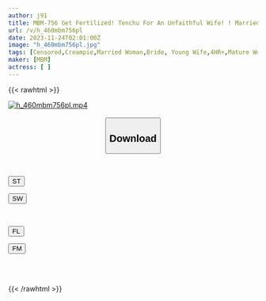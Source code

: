 ```yaml
---
author: j91
title: MBM-756 Get Fertilized! Tenchu For An Unfaithful Wife! ! Married Woman Who Cheated On Her Husband And Was Creampied During Cheating Sex 9 12 People 4 Hours
url: /v/h_460mbm756pl
date: 2023-11-24T02:01:00Z
image: "h_460mbm756pl.jpg"
tags: [Censored,Creampie,Married Woman,Bride, Young Wife,4HR+,Mature Woman,Conceived	 ]
maker: [MBM]
actress: [ ]
---
```



{{< rawhtml >}}

<div class="video" data-videoid="YLvl2jyGwWcvl29">
    <a href="javascript:;">
        <img src="/v/h_460mbm756pl/h_460mbm756pl.jpg" width="WIDTH" height="HEIGHT" alt="h_460mbm756pl.mp4" loading="lazy">
    </a>
</div>

<script type="text/javascript" src="https://j91.asia/asset/on-demand-st.js"></script>

<br>
  <link rel="stylesheet" href="https://j91.asia/asset/bs5.css">
  
  <center>
  <button class="btn btn-primary" type="button" data-bs-toggle="collapse" data-bs-target=".multi-collapse" aria-expanded="false" aria-controls="multiCollapseExample1 multiCollapseExample2"><h2>Download</h2></button></center>
</p>
<div class="row">
  <div class="col">
    <div class="collapse multi-collapse" id="multiCollapseExample1">
      <div class="card card-body">
	      	      <br>
<div class="buttons">  
<p><a href="https://streamtape.to/v/YLvl2jyGwWcvl29" target="_blank"><button class="btn-hover color-3"><i class="fa fa-download"></i> ST</button></a></p>
<p><a href="https://flaswish.com/qcm79k8o7nzt" target="_blank"><button class="btn-hover color-2"><i class="fa fa-download"></i> SW</button></a></p></div>
    </div>
  </div>
</div>
  <div class="col">
    <div class="collapse multi-collapse" id="multiCollapseExample2">
      <div class="card card-body">
	      <br>
<div class="buttons">
<p><a href="javascript:;" target="_blank"><button class="btn-hover color-9"><i class="fa fa-download"></i> FL</button></a></p>
<p><a href="https://filemoon.sx/d/kideksvrowuj" target="_blank"><button class="btn-hover color-8"><i class="fa fa-download"></i> FM</button></a></p></div>
<br><br>
      </div>
    </div>
  </div>
</div>

{{< /rawhtml >}}